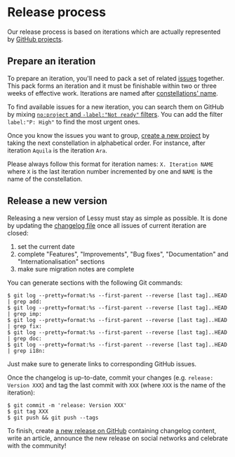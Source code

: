 # Release process

Our release process is based on iterations which are actually represented by
[GitHub projects](https://github.com/lessy-community/lessy/projects).

## Prepare an iteration

To prepare an iteration, you'll need to pack a set of related [issues](https://github.com/lessy-community/lessy/issues) together. This pack forms an iteration and
it must be finishable within two or three weeks of effective work. Iterations
are named after [constellations' name](https://en.wikipedia.org/wiki/88_modern_constellations).

To find available issues for a new iteration, you can search them on GitHub by
mixing [`no:project` and `-label:"Not ready"` filters](https://github.com/lessy-community/lessy/issues?utf8=%E2%9C%93&q=is%3Aissue+is%3Aopen+no%3Aproject+-label%3A%22Not+ready%22+).
You can add the filter `label:"P: High"` to find the most urgent ones.

Once you know the issues you want to group, [create a new project](https://github.com/lessy-community/lessy/projects/new)
by taking the next constellation in alphabetical order. For instance, after
iteration `Aquila` is the iteration `Ara`.

Please always follow this format for iteration names: `X. Iteration NAME` where
`X` is the last iteration number incremented by one and `NAME` is the name of
the constellation.

## Release a new version

Releasing a new version of Lessy must stay as simple as possible. It is done by
updating the [changelog file](../CHANGELOG.md) once all issues of current
iteration are closed:

1. set the current date
2. complete "Features", "Improvements", "Bug fixes", "Documentation" and
   "Internationalisation" sections
3. make sure migration notes are complete

You can generate sections with the following Git commands:

```console
$ git log --pretty=format:%s --first-parent --reverse [last tag]..HEAD | grep add:
$ git log --pretty=format:%s --first-parent --reverse [last tag]..HEAD | grep imp:
$ git log --pretty=format:%s --first-parent --reverse [last tag]..HEAD | grep fix:
$ git log --pretty=format:%s --first-parent --reverse [last tag]..HEAD | grep doc:
$ git log --pretty=format:%s --first-parent --reverse [last tag]..HEAD | grep i18n:
```

Just make sure to generate links to corresponding GitHub issues.

Once the changelog is up-to-date, commit your changes (e.g. `release: Version XXX`)
and tag the last commit with `XXX` (where `XXX` is the name of the iteration):

```console
$ git commit -m 'release: Version XXX'
$ git tag XXX
$ git push && git push --tags
```

To finish, create [a new release on GitHub](https://github.com/lessy-community/lessy/releases/new)
containing changelog content, write an article, announce the new release on
social networks and celebrate with the community!
